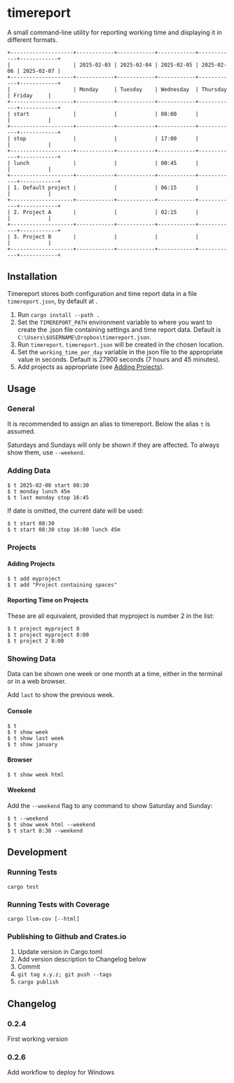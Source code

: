 # timereport

A small command-line utility for reporting working time and displaying it in different formats.

```
+--------------------+------------+------------+------------+------------+------------+
|                    | 2025-02-03 | 2025-02-04 | 2025-02-05 | 2025-02-06 | 2025-02-07 |
+--------------------+------------+------------+------------+------------+------------+
|                    | Monday     | Tuesday    | Wednesday  | Thursday   | Friday     |
+--------------------+------------+------------+------------+------------+------------+
| start              |            |            | 08:00      |            |            |
+--------------------+------------+------------+------------+------------+------------+
| stop               |            |            | 17:00      |            |            |
+--------------------+------------+------------+------------+------------+------------+
| lunch              |            |            | 00:45      |            |            |
+--------------------+------------+------------+------------+------------+------------+
| 1. Default project |            |            | 06:15      |            |            |
+--------------------+------------+------------+------------+------------+------------+
| 2. Project A       |            |            | 02:15      |            |            |
+--------------------+------------+------------+------------+------------+------------+
| 3. Project B       |            |            |            |            |            |
+--------------------+------------+------------+------------+------------+------------+
```

## Installation

Timereport stores both configuration and time report data in a file `timereport.json`, by default at .

1. Run `cargo install --path .`
2. Set the `TIMEREPORT_PATH` environment variable to where you want to create the .json file containing settings and time report data. Default is `C:\Users\$USERNAME\Dropbox\timereport.json`.
3. Run `timereport`. `timereport.json` will be created in the chosen location.
4. Set the `working_time_per_day` variable in the json file to the appropriate value in seconds. Default is 27900 seconds (7 hours and 45 minutes).
5. Add projects as appropriate (see [Adding Projects](#adding-projects)).

## Usage

### General

It is recommended to assign an alias to timereport. Below the alias `t` is assumed.

Saturdays and Sundays will only be shown if they are affected. To always show them, use `--weekend`.

### Adding Data

```
$ t 2025-02-08 start 08:30
$ t monday lunch 45m 
$ t last monday stop 16:45
```

If date is omitted, the current date will be used:

```
$ t start 08:30
$ t start 08:30 stop 16:00 lunch 45m
```

### Projects

#### Adding Projects

```
$ t add myproject
$ t add "Project containing spaces"
```

#### Reporting Time on Projects

These are all equivalent, provided that myproject is number 2 in the list:

```
$ t project myproject 8
$ t project myproject 8:00
$ t project 2 8:00
```

### Showing Data

Data can be shown one week or one month at a time, either in the terminal or in a web browser.

Add `last` to show the previous week.

#### Console

```
$ t
$ t show week
$ t show last week
$ t show january
```

#### Browser

```
$ t show week html
```

#### Weekend

Add the `--weekend` flag to any command to show Saturday and Sunday:

```
$ t --weekend
$ t show week html --weekend
$ t start 8:30 --weekend
```

## Development

### Running Tests

```
cargo test
```

### Running Tests with Coverage

```
cargo llvm-cov [--html]
```

### Publishing to Github and Crates.io

1. Update version in Cargo.toml
2. Add version description to Changelog below
3. Commit
4. `git tag x.y.z; git push --tags`
5. `cargo publish`

## Changelog

### 0.2.4

First working version

### 0.2.6

Add workflow to deploy for Windows
